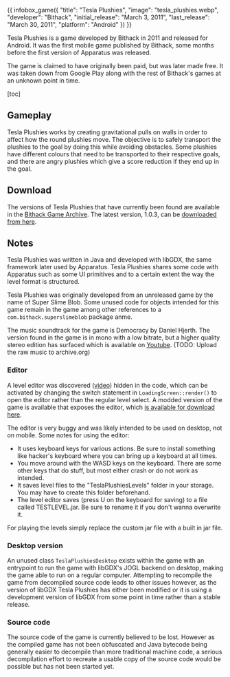 {{ infobox_game({
	"title": "Tesla Plushies",
	"image": "tesla_plushies.webp",
	"developer": "Bithack",
	"initial_release": "March 3, 2011",
	"last_release": "March 30, 2011",
	"platform": "Android"
}) }}

Tesla Plushies is a game developed by Bithack in 2011 and released for Android. It was the first mobile game published by Bithack, some months before the first version of Apparatus was released.

The game is claimed to have originally been paid, but was later made free. It was taken down from Google Play along with the rest of Bithack's games at an unknown point in time.

[toc]

## Gameplay
Tesla Plushies works by creating gravitational pulls on walls in order to affect how the round plushies move. The objective is to safely transport the plushies to the goal by doing this while avoiding obstacles. Some plushies have different colours that need to be transported to their respective goals, and there are angry plushies which give a score reduction if they end up in the goal.

## Download
The versions of Tesla Plushies that have currently been found are available in the [Bithack Game Archive](https://docs.google.com/spreadsheets/d/1G2YX0BV9_FSrIOvbCQtgYLE1XirCr8UaAfXUzuxjefE/htmlview#). The latest version, 1.0.3, can be [downloaded from here](https://archive.org/download/tesla-plushies-android-game-archive/TeslaPlushies_1.0.3.apk).

## Notes
Tesla Plushies was written in Java and developed with libGDX, the same framework later used by Apparatus. Tesla Plushies shares some code with Apparatus such as some UI primitives and to a certain extent the way the level format is structured.

Tesla Plushies was originally developed from an unreleased game by the name of Super Slime Blob. Some unused code for objects intended for this game remain in the game among other references to a `com.bithack.superslimeblob` package anme.

The music soundtrack for the game is Democracy by Daniel Hjerth. The version found in the game is in mono with a low bitrate, but a higher quality stereo edition has surfaced which is available on [Youtube](https://www.youtube.com/watch?v=7vWOY3nhRlk). (TODO: Upload the raw music to archive.org)

### Editor
A level editor was discovered ([video](https://www.youtube.com/watch?v=BRzALsEIMEs)) hidden in the code, which can be activated by changing the switch statement in `LoadingScreen::render()` to open the editor rather than the regular level select. A modded version of the game is available that exposes the editor, which [is available for download here](https://archive.org/download/teslap_editor_signed/teslap_editor_signed.apk).

The editor is very buggy and was likely intended to be used on desktop, not on mobile. Some notes for using the editor:

- It uses keyboard keys for various actions. Be sure to install something like hacker's keyboard where you can bring up a keyboard at all times.
- You move around with the WASD keys on the keyboard. There are some other keys that do stuff, but most either crash or do not work as intended.
- It saves level files to the "TeslaPlushiesLevels" folder in your storage. You may have to create this folder beforehand.
- The level editor saves (press U on the keyboard for saving) to a file called TESTLEVEL.jar. Be sure to rename it if you don't wanna overwrite it.

For playing the levels simply replace the custom jar file with a built in jar file.

### Desktop version
An unused class `TeslaPlushiesDesktop` exists within the game with an entrypoint to run the game with libGDX's JOGL backend on desktop, making the game able to run on a regular computer. Attempting to recompile the game from decompiled source code leads to other issues however, as the version of libGDX Tesla Plushies has either been modified or it is using a development version of libGDX from some point in time rather than a stable release.

### Source code
The source code of the game is currently believed to be lost. However as the compiled game has not been obfuscated and Java bytecode being generally easier to decompile than more traditional machine code, a serious decompilation effort to recreate a usable copy of the source code would be possible but has not been started yet.
